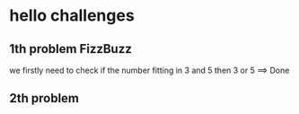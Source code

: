 # hello challenges 

## 1th problem FizzBuzz 

we firstly need to check if the number fitting in 3 and 5 then 3 or 5 ==> Done

## 2th problem